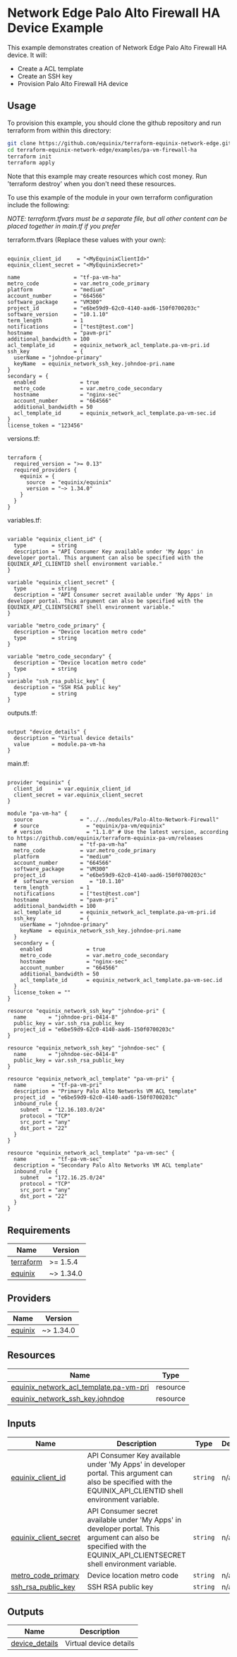 # Network Edge Palo Alto Firewall HA Device Example

This example demonstrates creation of Network Edge Palo Alto Firewall HA device. It will:

- Create a ACL template
- Create an SSH key
- Provision Palo Alto Firewall HA device

## Usage

To provision this example, you should clone the github repository and run terraform from within this directory:

```bash
git clone https://github.com/equinix/terraform-equinix-network-edge.git
cd terraform-equinix-network-edge/examples/pa-vm-firewall-ha
terraform init
terraform apply
```

Note that this example may create resources which cost money. Run 'terraform destroy' when you don't need these
resources.

To use this example of the module in your own terraform configuration include the following:

*NOTE: terraform.tfvars must be a separate file, but all other content can be placed together in main.tf if you prefer*

terraform.tfvars (Replace these values with your own):

```hcl

equinix_client_id     = "<MyEquinixClientId>"
equinix_client_secret = "<MyEquinixSecret>"

name                 = "tf-pa-vm-ha"
metro_code           = var.metro_code_primary
platform             = "medium"
account_number       = "664566"
software_package     = "VM300"
project_id           = "e6be59d9-62c0-4140-aad6-150f0700203c"
software_version     = "10.1.10"
term_length          = 1
notifications        = ["test@test.com"]
hostname             = "pavm-pri"
additional_bandwidth = 100
acl_template_id      = equinix_network_acl_template.pa-vm-pri.id
ssh_key              = {
  userName = "johndoe-primary"
  keyName  = equinix_network_ssh_key.johndoe-pri.name
}
secondary = {
  enabled              = true
  metro_code           = var.metro_code_secondary
  hostname             = "nginx-sec"
  account_number       = "664566"
  additional_bandwidth = 50
  acl_template_id      = equinix_network_acl_template.pa-vm-sec.id
}
license_token = "123456"

```

versions.tf:

```hcl

terraform {
  required_version = ">= 0.13"
  required_providers {
    equinix = {
      source  = "equinix/equinix"
      version = "~> 1.34.0"
    }
  }
}
```

variables.tf:

```hcl

variable "equinix_client_id" {
  type        = string
  description = "API Consumer Key available under 'My Apps' in developer portal. This argument can also be specified with the EQUINIX_API_CLIENTID shell environment variable."
}

variable "equinix_client_secret" {
  type        = string
  description = "API Consumer secret available under 'My Apps' in developer portal. This argument can also be specified with the EQUINIX_API_CLIENTSECRET shell environment variable."
}

variable "metro_code_primary" {
  description = "Device location metro code"
  type        = string
}

variable "metro_code_secondary" {
  description = "Device location metro code"
  type        = string
}
variable "ssh_rsa_public_key" {
  description = "SSH RSA public key"
  type        = string
}
```

outputs.tf:

```hcl

output "device_details" {
  description = "Virtual device details"
  value       = module.pa-vm-ha
}

```

main.tf:

```hcl

provider "equinix" {
  client_id     = var.equinix_client_id
  client_secret = var.equinix_client_secret
}

module "pa-vm-ha" {
  source               = "../../modules/Palo-Alto-Network-Firewall"
  # source               = "equinix/pa-vm/equinix"
  # version              = "1.1.0" # Use the latest version, according to https://github.com/equinix/terraform-equinix-pa-vm/releases
  name                 = "tf-pa-vm-ha"
  metro_code           = var.metro_code_primary
  platform             = "medium"
  account_number       = "664566"
  software_package     = "VM300"
  project_id           = "e6be59d9-62c0-4140-aad6-150f0700203c"
  #  software_version     = "10.1.10"
  term_length          = 1
  notifications        = ["test@test.com"]
  hostname             = "pavm-pri"
  additional_bandwidth = 100
  acl_template_id      = equinix_network_acl_template.pa-vm-pri.id
  ssh_key              = {
    userName = "johndoe-primary"
    keyName  = equinix_network_ssh_key.johndoe-pri.name
  }
  secondary = {
    enabled              = true
    metro_code           = var.metro_code_secondary
    hostname             = "nginx-sec"
    account_number       = "664566"
    additional_bandwidth = 50
    acl_template_id      = equinix_network_acl_template.pa-vm-sec.id
  }
  license_token = ""
}

resource "equinix_network_ssh_key" "johndoe-pri" {
  name       = "johndoe-pri-0414-8"
  public_key = var.ssh_rsa_public_key
  project_id = "e6be59d9-62c0-4140-aad6-150f0700203c"
}

resource "equinix_network_ssh_key" "johndoe-sec" {
  name       = "johndoe-sec-0414-8"
  public_key = var.ssh_rsa_public_key
}

resource "equinix_network_acl_template" "pa-vm-pri" {
  name        = "tf-pa-vm-pri"
  description = "Primary Palo Alto Networks VM ACL template"
  project_id  = "e6be59d9-62c0-4140-aad6-150f0700203c"
  inbound_rule {
    subnet   = "12.16.103.0/24"
    protocol = "TCP"
    src_port = "any"
    dst_port = "22"
  }
}

resource "equinix_network_acl_template" "pa-vm-sec" {
  name        = "tf-pa-vm-sec"
  description = "Secondary Palo Alto Networks VM ACL template"
  inbound_rule {
    subnet   = "172.16.25.0/24"
    protocol = "TCP"
    src_port = "any"
    dst_port = "22"
  }
}

```

<!-- End Example Usage -->



<!-- TEMPLATE: The following block has been generated by terraform-docs util: https://github.com/terraform-docs/terraform-docs -->
<!-- BEGIN_TF_DOCS -->

## Requirements

| Name                                                                      | Version   |
|---------------------------------------------------------------------------|-----------|
| <a name="requirement_terraform"></a> [terraform](#requirement\_terraform) | >= 1.5.4  |
| <a name="requirement_equinix"></a> [equinix](#requirement\_equinix)       | ~> 1.34.0 |

## Providers

| Name                                                          | Version   |
|---------------------------------------------------------------|-----------|
| <a name="provider_equinix"></a> [equinix](#provider\_equinix) | ~> 1.34.0 |

## Resources

| Name                                                                                                                                                 | Type     |
|------------------------------------------------------------------------------------------------------------------------------------------------------|----------|
| [equinix_network_acl_template.pa-vm-pri](https://registry.terraform.io/providers/equinix/equinix/latest/docs/resources/equinix_network_acl_template) | resource |
| [equinix_network_ssh_key.johndoe](https://registry.terraform.io/providers/equinix/equinix/latest/docs/resources/equinix_network_ssh_key)             | resource |

## Inputs

| Name                                                                                                  | Description                                                                                                                                                            | Type     | Default | Required |
|-------------------------------------------------------------------------------------------------------|------------------------------------------------------------------------------------------------------------------------------------------------------------------------|----------|---------|:--------:|
| <a name="input_equinix_client_id"></a> [equinix\_client\_id](#input\_equinix\_client\_id)             | API Consumer Key available under 'My Apps' in developer portal. This argument can also be specified with the EQUINIX\_API\_CLIENTID shell environment variable.        | `string` | n/a     |   yes    |
| <a name="input_equinix_client_secret"></a> [equinix\_client\_secret](#input\_equinix\_client\_secret) | API Consumer secret available under 'My Apps' in developer portal. This argument can also be specified with the EQUINIX\_API\_CLIENTSECRET shell environment variable. | `string` | n/a     |   yes    |
| <a name="input_metro_code_primary"></a> [metro\_code\_primary](#input\_metro\_code\_primary)          | Device location metro code                                                                                                                                             | `string` | n/a     |   yes    |
| <a name="input_ssh_rsa_public_key"></a> [ssh\_rsa\_public\_key](#input\_ssh\_rsa\_public\_key)        | SSH RSA public key                                                                                                                                                     | `string` | n/a     |   yes    |

## Outputs

| Name                                                                             | Description            |
|----------------------------------------------------------------------------------|------------------------|
| <a name="output_device_details"></a> [device\_details](#output\_device\_details) | Virtual device details |

<!-- END_TF_DOCS -->
